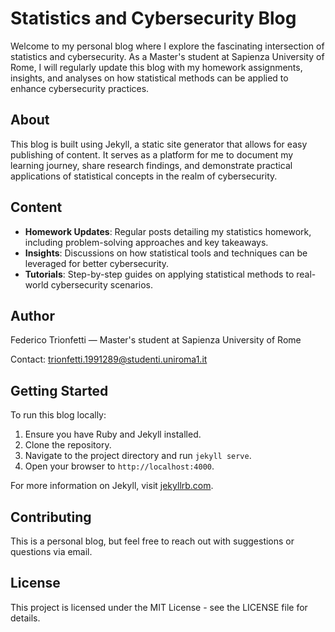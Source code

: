 # Statistics and Cybersecurity Blog

Welcome to my personal blog where I explore the fascinating intersection of statistics and cybersecurity. As a Master's student at Sapienza University of Rome, I will regularly update this blog with my homework assignments, insights, and analyses on how statistical methods can be applied to enhance cybersecurity practices.

## About

This blog is built using Jekyll, a static site generator that allows for easy publishing of content. It serves as a platform for me to document my learning journey, share research findings, and demonstrate practical applications of statistical concepts in the realm of cybersecurity.

## Content

- **Homework Updates**: Regular posts detailing my statistics homework, including problem-solving approaches and key takeaways.
- **Insights**: Discussions on how statistical tools and techniques can be leveraged for better cybersecurity.
- **Tutorials**: Step-by-step guides on applying statistical methods to real-world cybersecurity scenarios.

## Author

Federico Trionfetti — Master's student at Sapienza University of Rome

Contact: trionfetti.1991289@studenti.uniroma1.it

## Getting Started

To run this blog locally:

1. Ensure you have Ruby and Jekyll installed.
2. Clone the repository.
3. Navigate to the project directory and run `jekyll serve`.
4. Open your browser to `http://localhost:4000`.

For more information on Jekyll, visit [jekyllrb.com](https://jekyllrb.com/).

## Contributing

This is a personal blog, but feel free to reach out with suggestions or questions via email.

## License

This project is licensed under the MIT License - see the LICENSE file for details.
